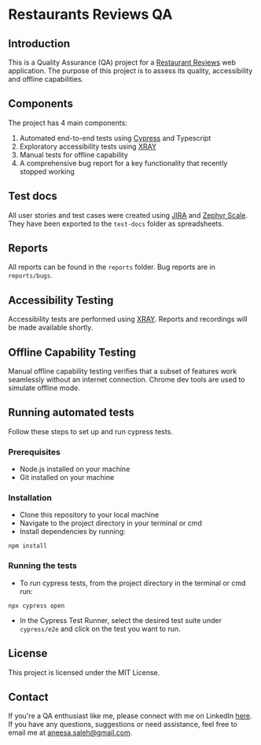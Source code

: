 # Restaurants Reviews QA

## Introduction
This is a Quality Assurance (QA) project for a [Restaurant Reviews](https://restaurant-reviews.glitch.me/) web application. The purpose of this project is to assess its quality, accessibility and offline capabilities.

## Components
The project has 4 main components:

1. Automated end-to-end tests using [Cypress](https://www.cypress.io) and Typescript
2. Exploratory accessibility tests using [XRAY](https://www.getxray.app/exploratory-testing)
3. Manual tests for offline capability
4. A comprehensive bug report for a key functionality that recently stopped working

## Test docs

All user stories and test cases were created using [JIRA](https://www.atlassian.com/software/jira) and [Zephyr Scale](https://smartbear.com/test-management/zephyr-scale/). They have been exported to the `test-docs` folder as spreadsheets.

## Reports
All reports can be found in the `reports` folder. Bug reports are in `reports/bugs`.

## Accessibility Testing
Accessibility tests are performed using [XRAY](https://www.getxray.app/exploratory-testing). Reports and recordings will be made available shortly.

## Offline Capability Testing
Manual offline capability testing verifies that a subset of features work seamlessly without an internet connection. Chrome dev tools are used to simulate offline mode.

## Running automated tests
Follow these steps to set up and run cypress tests.

### Prerequisites
* Node.js installed on your machine
* Git installed on your machine

### Installation
* Clone this repository to your local machine
* Navigate to the project directory in your terminal or cmd
* Install dependencies by running: 
```
npm install
```

### Running the tests
* To run cypress tests, from the project directory in the terminal or cmd run:
```
npx cypress open
```
* In the Cypress Test Runner, select the desired test suite under `cypress/e2e` and click on the test you want to run.

## License
This project is licensed under the MIT License.

## Contact
If you're a QA enthusiast like me, please connect with me on LinkedIn [here](https://www.linkedin.com/in/aneesa-saleh/). If you have any questions, suggestions or need assistance, feel free to email me at aneesa.saleh@gmail.com.